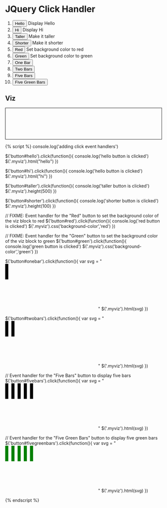 # JQuery Click Handler

<ol>
<li><button id="hello">Hello</button> Display Hello </li>
<li><button id="hi">Hi</button> Display Hi </li>
<li><button id="taller">Taller</button> Make it taller</li>
<li><button id="shorter">Shorter</button> Make it shorter</li>
<li><button id="red">Red</button> Set background color to red</li>
<li><button id="green">Green</button> Set background color to green</li>
<li><button id="onebar">One Bar</button></li>
<li><button id="twobars">Two Bars</button></li>
<li><button id="fivebars">Five Bars</button></li>
<li><button id="fivegreenbars">Five Green Bars</button></li>
</ol>

## Viz

<div class="myviz" style="width:100%; height:100px; border: 1px black solid;"> </div>


{% script %}
console.log('adding click event handlers')

$('button#hello').click(function(){
    console.log('hello button is clicked')
    $('.myviz').html("hello")
})

$('button#hi').click(function(){
    console.log('hello button is clicked')
    $('.myviz').html("hi")
})

$('button#taller').click(function(){
    console.log('taller button is clicked')
    $('.myviz').height(500)
})

$('button#shorter').click(function(){
    console.log('shorter button is clicked')
    $('.myviz').height(100)
})

// FIXME: Event handler for the "Red" button to set the background color of the viz block to red
$('button#red').click(function(){
    console.log('red button is clicked')
    $('.myviz').css('background-color','red')
})

// FIXME: Event handler for the "Green" button to set the background color of the viz block to green
$('button#green').click(function(){
    console.log('green button is clicked')
    $('.myviz').css('background-color','green')
})

$('button#onebar').click(function(){
    var svg = "<svg><rect height='50' width='10'></rect></svg>"
    $('.myviz').html(svg)
})

$('button#twobars').click(function(){
    var svg = "<svg><rect height='50' width='10'/><rect height='50' width='10' x='20'/></svg>"
    $('.myviz').html(svg)
})

// Event handler for the "Five Bars" button to display five bars
$('button#fivebars').click(function(){
    var svg = "<svg><rect height='50' width='10'/><rect height='50' width='10' x='20'/><rect height='50' width='10' x='40'/><rect height='50' width='10' x='60'/><rect height='50' width='10' x='80'/></svg>"
    $('.myviz').html(svg)
})

// Event handler for the "Five Green Bars" button to display five green bars
$('button#fivegreenbars').click(function(){
    var svg = "<svg><rect height='50' width='10' style='fill:green' /><rect height='50' width='10' x='20' style='fill:green' /><rect height='50' width='10' x='40' style='fill:green' /><rect height='50' width='10' x='60' style='fill:green' /><rect height='50' width='10' x='80' style='fill:green' /></svg>"
    $('.myviz').html(svg)
})


{% endscript %}
